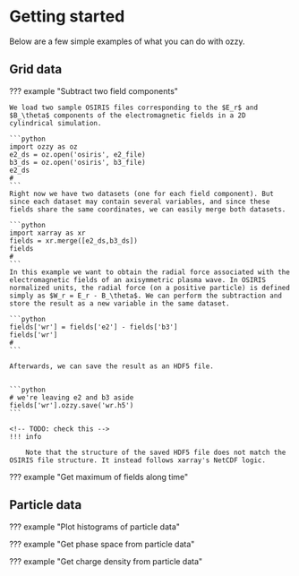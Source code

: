
# Getting started

Below are a few simple examples of what you can do with ozzy.

## Grid data

??? example "Subtract two field components"

	We load two sample OSIRIS files corresponding to the $E_r$ and $B_\theta$ components of the electromagnetic fields in a 2D cylindrical simulation. 

	```python
	import ozzy as oz
	e2_ds = oz.open('osiris', e2_file)
	b3_ds = oz.open('osiris', b3_file)
	e2_ds
	#
	``` 
	Right now we have two datasets (one for each field component). But since each dataset may contain several variables, and since these fields share the same coordinates, we can easily merge both datasets.

	```python
	import xarray as xr
	fields = xr.merge([e2_ds,b3_ds])
	fields
	#
	```	
	In this example we want to obtain the radial force associated with the electromagnetic fields of an axisymmetric plasma wave. In OSIRIS normalized units, the radial force (on a positive particle) is defined simply as $W_r = E_r - B_\theta$. We can perform the subtraction and store the result as a new variable in the same dataset.

	```python
	fields['wr'] = fields['e2'] - fields['b3']
	fields['wr']
	#
	```

	Afterwards, we can save the result as an HDF5 file.


	```python
	# we're leaving e2 and b3 aside
	fields['wr'].ozzy.save('wr.h5')
	```

	<!-- TODO: check this -->
	!!! info

		Note that the structure of the saved HDF5 file does not match the OSIRIS file structure. It instead follows xarray's NetCDF logic.






??? example "Get maximum of fields along time"


## Particle data

??? example "Plot histograms of particle data"

??? example "Get phase space from particle data"

??? example "Get charge density from particle data"


<!-- Hello blabla

<figure markdown="span">
	![Image title](https://dummyimage.com/600x400/){ width="300" }
	<figcaption>Image caption</figcaption>
</figure> -->